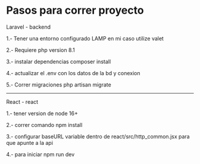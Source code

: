 # Pasos para correr proyecto

Laravel - backend

1.- Tener una entorno configurado LAMP en mi caso utilize valet

2.- Requiere php version 8.1

3.- instalar dependencias composer install

4.- actualizar el .env con los datos de la bd y conexion

5.- Correr migraciones php artisan migrate

---


React - react

1.- tener version de node 16+

2.- correr comando npm install

3.- configurar baseURL variable dentro de react/src/http_common.jsx para que apunte a la api

4.- para iniciar npm run dev
